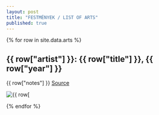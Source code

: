 ```yaml
---
layout: post
title: "FESTMÉNYEK / LIST OF ARTS"
published: true
---
```


{% for row in site.data.arts %}
<h2>{{ row["artist"] }}: {{ row["title"] }}, {{ row["year"] }}</h2>
<p>{{ row["notes"] }} <a href="{{ row["source"] }}" target="_blank">Source</a></p>
<p><img href="{{ row["url"] }}" alt="{{ row["title"] }} by {{ row["artist"] }}"></p>
{% endfor %}